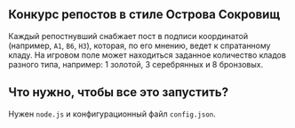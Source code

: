 ## Конкурс репостов в стиле Острова Сокровищ
Каждый репостнувший снабжает пост в подписи координатой (например, `A1`, `B6`, `H3`), которая, по его мнению, ведет к спратанному кладу. На игровом поле может находиться заданное количество кладов разного типа, например: 1 золотой, 3 серебрянных и 8 бронзовых.

## Что нужно, чтобы все это запустить?
Нужен `node.js` и конфигурационный файл `config.json`.
